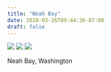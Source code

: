 ```yaml
---
title: "Neah Bay"
date: 2018-03-26T09:44:26-07:00
draft: false
---
```


![](https://d17enza3bfujl8.cloudfront.net/DSCF9540.jpg)
![](https://d17enza3bfujl8.cloudfront.net/DSCF9539.jpg)
![](https://d17enza3bfujl8.cloudfront.net/DSCF9506.jpg)

Neah Bay, Washington
